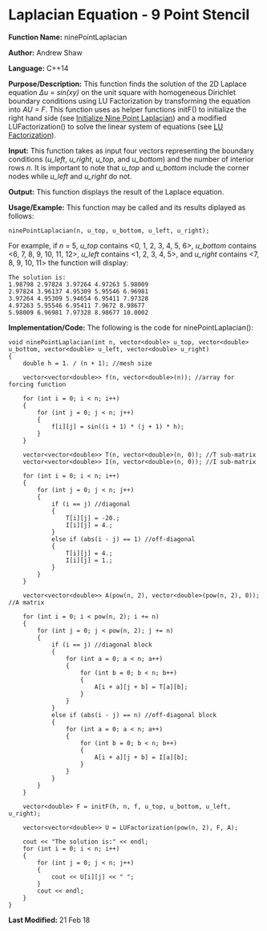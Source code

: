 # Laplacian Equation - 9 Point Stencil

**Function Name:** ninePointLaplacian

**Author:** Andrew Shaw

**Language:** C++14

**Purpose/Description:** This function finds the solution of the 2D Laplace equation *&Delta;u = sin(xy)* on the unit square with homogeneous Dirichlet boundary conditions using LU Factorization by transforming the equation into *AU = F*. This function uses as helper functions initF() to initialize the right hand side (see [Initialize Nine Point Laplacian](https://andrewshaw15.github.io/MATH-5620/HW-3/initialize-nine-point-laplacian)) and a modified LUFactorization() to solve the linear system of equations (see [LU Factorization](https://andrewshaw15.github.io/MATH-5620/HW-2/LU-Factorization)).

**Input:** This function takes as input four vectors representing the boundary conditions (*u_left*, *u_right*, *u_top*, and *u_bottom*) and the number of interior rows *n*. It is important to note that *u_top* and *u_bottom* include the corner nodes while *u_left* and *u_right* do not.

**Output:** This function displays the result of the Laplace equation.

**Usage/Example:** This function may be called and its results diplayed as follows:
~~~~
ninePointLaplacian(n, u_top, u_bottom, u_left, u_right);
~~~~
For example, if *n* = 5, *u_top* contains <0, 1, 2, 3, 4, 5, 6>, *u_bottom* contains <6, 7, 8, 9, 10, 11, 12>, *u_left* contains <1, 2, 3, 4, 5>, and *u_right* contains <7, 8, 9, 10, 11> the function will display:
~~~~
The solution is:
1.98798 2.97824 3.97264 4.97263 5.98009
2.97824 3.96137 4.95309 5.95546 6.96981
3.97264 4.95309 5.94654 6.95411 7.97328
4.97263 5.95546 6.95411 7.9672 8.98677
5.98009 6.96981 7.97328 8.98677 10.0002
~~~~
**Implementation/Code:** The following is the code for ninePointLaplacian():
~~~~
void ninePointLaplacian(int n, vector<double> u_top, vector<double> u_bottom, vector<double> u_left, vector<double> u_right)
{
	double h = 1. / (n + 1); //mesh size

	vector<vector<double>> f(n, vector<double>(n)); //array for forcing function

	for (int i = 0; i < n; i++)
	{
		for (int j = 0; j < n; j++)
		{
			f[i][j] = sin((i + 1) * (j + 1) * h);
		}
	}

	vector<vector<double>> T(n, vector<double>(n, 0)); //T sub-matrix
	vector<vector<double>> I(n, vector<double>(n, 0)); //I sub-matrix

	for (int i = 0; i < n; i++)
	{
		for (int j = 0; j < n; j++)
		{
			if (i == j) //diagonal
			{
				T[i][j] = -20.;
				I[i][j] = 4.;
			}
			else if (abs(i - j) == 1) //off-diagonal
			{
				T[i][j] = 4.;
				I[i][j] = 1.;
			}
		}
	}

	vector<vector<double>> A(pow(n, 2), vector<double>(pow(n, 2), 0)); //A matrix

	for (int i = 0; i < pow(n, 2); i += n)
	{
		for (int j = 0; j < pow(n, 2); j += n)
		{
			if (i == j) //diagonal block
			{
				for (int a = 0; a < n; a++)
				{
					for (int b = 0; b < n; b++)
					{
						A[i + a][j + b] = T[a][b];
					}
				}
			}
			else if (abs(i - j) == n) //off-diagonal block
			{
				for (int a = 0; a < n; a++)
				{
					for (int b = 0; b < n; b++)
					{
						A[i + a][j + b] = I[a][b];
					}
				}
			}
		}
	}

	vector<double> F = initF(h, n, f, u_top, u_bottom, u_left, u_right);

	vector<vector<double>> U = LUFactorization(pow(n, 2), F, A);

	cout << "The solution is:" << endl;
	for (int i = 0; i < n; i++)
	{
		for (int j = 0; j < n; j++)
		{
			cout << U[i][j] << " ";
		}
		cout << endl;
	}
}
~~~~
**Last Modified:** 21 Feb 18

